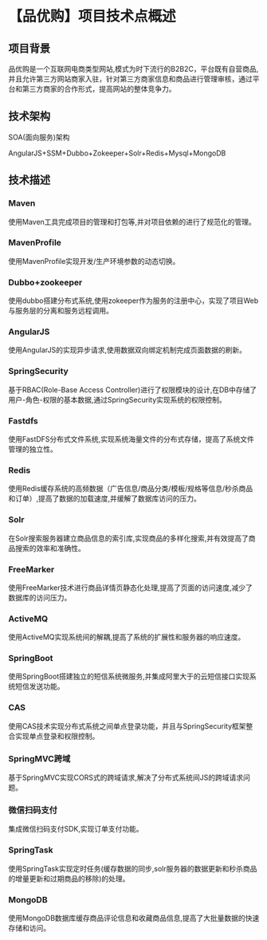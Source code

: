 # 【品优购】项目技术点概述
项目背景
---
品优购是一个互联网电商类型网站,模式为时下流行的B2B2C，平台既有自营商品,并且允许第三方网站商家入驻，针对第三方商家信息和商品进行管理审核，通过平台和第三方商家的合作形式，提高网站的整体竞争力。

技术架构
---

SOA(面向服务)架构

AngularJS+SSM+Dubbo+Zokeeper+Solr+Redis+Mysql+MongoDB

技术描述
---
### Maven

使用Maven工具完成项目的管理和打包等,并对项目依赖的进行了规范化的管理。
### MavenProfile

使用MavenProfile实现开发/生产环境参数的动态切换。
### Dubbo+zookeeper

使用dubbo搭建分布式系统,使用zokeeper作为服务的注册中心，实现了项目Web与服务层的分离和服务远程调用。

### AngularJS

使用AngularJS的实现异步请求,使用数据双向绑定机制完成页面数据的刷新。

### SpringSecurity

基于RBAC(Role-Base Access Controller)进行了权限模块的设计,在DB中存储了用户-角色-权限的基本数据,通过SpringSecurity实现系统的权限控制。

### Fastdfs

使用FastDFS分布式文件系统,实现系统海量文件的分布式存储，提高了系统文件管理的独立性。

### Redis

使用Redis缓存系统的高频数据（广告信息/商品分类/模板/规格等信息/秒杀商品和订单）,提高了数据的加载速度,并缓解了数据库访问的压力。

### Solr

在Solr搜索服务器建立商品信息的索引库,实现商品的多样化搜索,并有效提高了商品搜索的效率和准确性。

### FreeMarker

使用FreeMarker技术进行商品详情页静态化处理,提高了页面的访问速度,减少了数据库的访问压力。

### ActiveMQ

使用ActiveMQ实现系统间的解耦,提高了系统的扩展性和服务器的响应速度。

### SpringBoot

使用SpringBoot搭建独立的短信系统微服务,并集成阿里大于的云短信接口实现系统短信发送功能。

### CAS

使用CAS技术实现分布式系统之间单点登录功能，并且与SpringSecurity框架整合实现单点登录和权限控制。

### SpringMVC跨域

基于SpringMVC实现CORS式的跨域请求,解决了分布式系统间JS的跨域请求问题。

### 微信扫码支付

集成微信扫码支付SDK,实现订单支付功能。

### SpringTask

使用SpringTask实现定时任务(缓存数据的同步,solr服务器的数据更新和秒杀商品的增量更新和过期商品的移除)的处理。

### MongoDB

使用MongoDB数据库缓存商品评论信息和收藏商品信息,提高了大批量数据的快速存储和访问。

